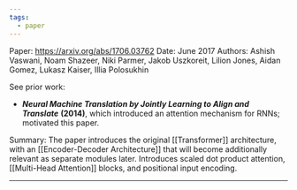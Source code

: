 ```yaml
---
tags:
  - paper
---
```


Paper: https://arxiv.org/abs/1706.03762
Date: June 2017
Authors: Ashish Vaswani, Noam Shazeer,  Niki Parmer, Jakob Uszkoreit, Lilion Jones, Aidan Gomez, Lukasz Kaiser, Illia Polosukhin


See prior work:
- _**Neural Machine Translation by Jointly Learning to Align and Translate**_ **(2014)**, which introduced an attention mechanism for RNNs; motivated this paper.

Summary: The paper introduces the original [[Transformer]] architecture, with an [[Encoder-Decoder Architecture]] that will become additionally relevant as separate modules later. Introduces scaled dot product attention, [[Multi-Head Attention]] blocks, and positional input encoding.

-------
